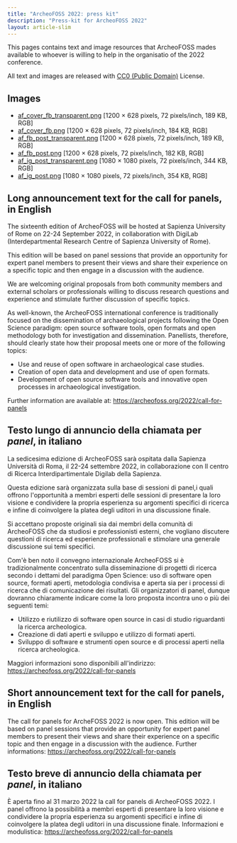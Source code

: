 ```yaml
---
title: "ArcheoFOSS 2022: press kit"
description: "Press-kit for ArcheoFOSS 2022"
layout: article-slim
---
```


This pages contains text and image resources that ArcheoFOSS mades available to whoever is willing to help in the organisatio of the 2022 conference.

All text and images are released with [CC0 (Public Domain)](https://creativecommons.org/share-your-work/public-domain/cc0/) License.


## Images
- [af_cover_fb_transparent.png](af_cover_fb_transparent.png) [1200 × 628 pixels, 72 pixels/inch, 189 KB, RGB]
- [af_cover_fb.png](af_cover_fb.png) [1200 × 628 pixels, 72 pixels/inch, 184 KB, RGB]
- [af_fb_post_transparent.png](af_fb_post_transparent.png) [1200 × 628 pixels, 72 pixels/inch, 189 KB, RGB]
- [af_fb_post.png](af_fb_post_transparent.png) [1200 × 628 pixels, 72 pixels/inch, 182 KB, RGB]
- [af_ig_post_transparent.png](af_fb_post_transparent.png) [1080 × 1080 pixels, 72 pixels/inch, 344 KB, RGB]
- [af_ig_post.png](af_ig_post.png.png) [1080 × 1080 pixels, 72 pixels/inch, 354 KB, RGB]


## Long announcement text for the call for panels, in English

The sixteenth edition of ArcheoFOSS will be hosted at Sapienza University of Rome on 22-24 September 2022, in collaboration with DigiLab (Interdepartmental Research Centre of Sapienza University of Rome).

This edition will be based on panel sessions that provide an opportunity for expert panel members to present their views and share their experience on a specific topic and then engage in a discussion with the audience.

We are welcoming original proposals from both community members and external scholars or professionals willing to discuss research questions and experience and stimulate further discussion of specific topics.

As well-known, the ArcheoFOSS international conference is traditionally focused on the dissemination of archaeological projects following the Open Science paradigm: open source software tools, open formats and open methodology both for investigation and dissemination. Panellists, therefore, should clearly state how their proposal meets one or more of the following topics:
- Use and reuse of open software in archaeological case studies.
- Creation of open data and development and use of open formats.
- Development of open source software tools and innovative open processes in archaeological investigation.

Further information are available at: https://archeofoss.org/2022/call-for-panels 

## Testo lungo di annuncio della chiamata per _panel_, in italiano
La sedicesima edizione di ArcheoFOSS sarà ospitata dalla Sapienza Università di Roma, il 22-24 settembre 2022, in collaborazione con Il centro di Ricerca Interdipartimentale Digilab della Sapienza.

Questa edizione sarà organizzata sulla base di sessioni di panel,i quali offrono l'opportunità a membri esperti delle sessioni di presentare la loro visione e condividere la propria esperienza su argomenti specifici di ricerca e infine di coinvolgere la platea degli uditori in una discussione finale.

Si accettano proposte originali sia dai membri della comunità di ArcheoFOSS che da studiosi e professionisti esterni, che vogliano discutere questioni di ricerca ed esperienze professionali e stimolare una generale discussione sui temi specifici.

Com'è ben noto il convegno internazionale ArcheoFOSS si è tradizionalmente concentrato sulla disseminazione di progetti di ricerca secondo i dettami del paradigma Open Science: uso di software open source, formati aperti, metodologia condivisa e aperta sia per i processi di ricerca che di comunicazione dei risultati. Gli organizzatori di panel, dunque dovranno chiaramente indicare come la loro proposta incontra uno o più dei seguenti temi:
- Utilizzo e riutilizzo di software open source in casi di studio riguardanti la  ricerca archeologica.
- Creazione di dati aperti e sviluppo e utilizzo di formati aperti.
- Sviluppo di software e strumenti open source e di processi aperti nella ricerca archeologica.

Maggiori informazioni sono disponibili all'indirizzo: https://archeofoss.org/2022/call-for-panels 


## Short announcement text for the call for panels, in English
The call for panels for ArcheFOSS 2022 is now open. This edition will be based on panel sessions that provide an opportunity for expert panel members to present their views and share their experience on a specific topic and then engage in a discussion with the audience. Further informations: https://archeofoss.org/2022/call-for-panels 


## Testo breve di annuncio della chiamata per _panel_, in italiano
È aperta fino al 31 marzo 2022 la call for panels di ArcheoFOSS 2022. I panel offrono la possibilità a membri esperti di presentare la loro visione e condividere la propria esperienza su argomenti specifici e infine di coinvolgere la platea degli uditori in una discussione finale. Informazioni e modulistica: https://archeofoss.org/2022/call-for-panels 



